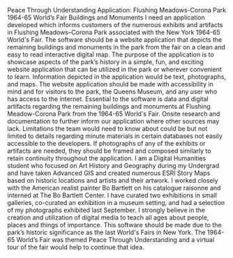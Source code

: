 Peace Through Understanding Application: Flushing Meadows-Corona Park 1964-65 World’s Fair Buildings and Monuments
I need an application developed which informs customers of the numerous exhibits and artifacts in Flushing Meadows–Corona Park associated with the New York 1964-65 World's Fair. The software should be a website application that depicts the remaining buildings and monuments in the park from the fair on a clean and easy to read interactive digital map. The purpose of the application is to showcase aspects of the park’s history in a simple, fun, and exciting website application that can be utilized in the park or wherever convenient to learn. Information depicted in the application would be text, photographs, and maps. The website application should be made with accessibility in mind and for visitors to the park, the Queens Museum, and any user who has access to the internet.
Essential to the software is data and digital artifacts regarding the remaining buildings and monuments at Flushing Meadow-Corona Park from the 1964-65 World's Fair. Onsite research and documentation to further inform our application where other sources may lack. Limitations the team would need to know about could be but not limited to details regarding minute materials in certain databases not easily accessible to the developers. If photographs of any of the exhibits or artifacts are needed, they should be framed and composed similarly to retain continuity throughout the application. 
I am a Digital Humanities student who focused on Art History and Geography during my Undergrad and have taken Advanced GIS and created numerous ESRI Story Maps based on historic locations and artists and their artwork. I worked closely with the American realist painter Bo Bartlett on his catalogue raisonne and interned at The Bo Bartlett Center. I have curated two exhibitions in small galleries, co-curated an exhibition in a museum setting, and had a selection of my photographs exhibited last September. I strongly believe in the creation and utilization of digital media to teach all ages about people, places and things of importance. This software should be made due to the park’s historic significance as the last World's Fairs in New York. The 1964-65 World’s Fair was themed Peace Through Understanding and a virtual tour of the fair would help to continue that idea.
